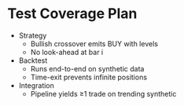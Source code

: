 # Test Coverage Plan

- Strategy
  - Bullish crossover emits BUY with levels
  - No look-ahead at bar i
- Backtest
  - Runs end-to-end on synthetic data
  - Time-exit prevents infinite positions
- Integration
  - Pipeline yields ≥1 trade on trending synthetic
